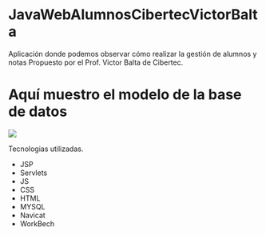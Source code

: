 JavaWebAlumnosCibertecVictorBalta
=================================

Aplicación donde podemos observar cómo realizar la gestión de alumnos y notas Propuesto por el 
Prof. Victor Balta de Cibertec.

Aquí muestro el modelo de la base de datos
==========================================
<img src="https://raw.github.com/juliopari/JavaWebAlumnosCibertecVictorBalta/master/data.png" />

Tecnologias utilizadas.
- JSP
- Servlets
- JS
- CSS
- HTML
- MYSQL
- Navicat
- WorkBech
